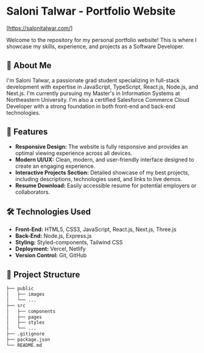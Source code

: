 # Saloni Talwar - Portfolio Website

[https://salonitalwar.com/]

Welcome to the repository for my personal portfolio website! This is where I showcase my skills, experience, and projects as a Software Developer.

## 🚀 About Me

I'm Saloni Talwar, a passionate grad student specializing in full-stack development with expertise in JavaScript, TypeScript, React.js, Node.js, and Next.js. I'm currently pursuing my Master's in Information Systems at Northeastern University. I'm also a certified Salesforce Commerce Cloud Developer with a strong foundation in both front-end and back-end technologies.

## 🌟 Features

- **Responsive Design:** The website is fully responsive and provides an optimal viewing experience across all devices.
- **Modern UI/UX:** Clean, modern, and user-friendly interface designed to create an engaging experience.
- **Interactive Projects Section:** Detailed showcase of my best projects, including descriptions, technologies used, and links to live demos.
- **Resume Download:** Easily accessible resume for potential employers or collaborators.

## 🛠️ Technologies Used

- **Front-End:** HTML5, CSS3, JavaScript, React.js, Next.js, Three.js
- **Back-End:** Node.js, Express.js
- **Styling:** Styled-components, Tailwind CSS
- **Deployment:** Vercel, Netlify
- **Version Control:** Git, GitHub

## 📂 Project Structure

```bash
├── public
│   ├── images
│   └── ...
├── src
│   ├── components
│   ├── pages
│   ├── styles
│   └── ...
├── .gitignore
├── package.json
└── README.md
